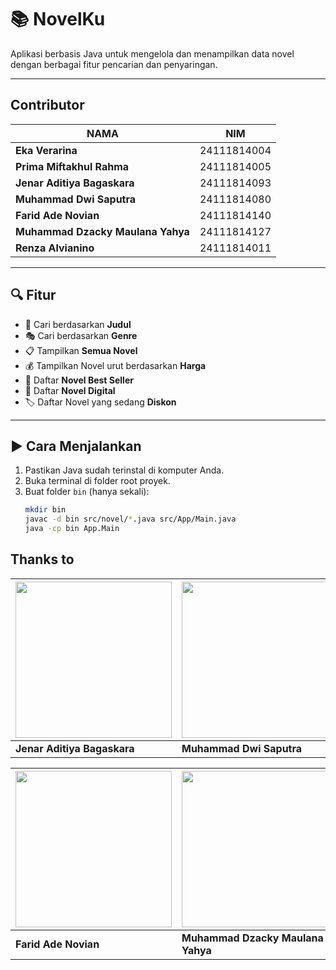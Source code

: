 # 📚 NovelKu

Aplikasi berbasis Java untuk mengelola dan menampilkan data novel dengan berbagai fitur pencarian dan penyaringan.

---

 ##  Contributor
| NAMA | NIM |
|--------|--------|
| **Eka Verarina** | 24111814004 |
| **Prima Miftakhul Rahma** | 24111814005 |
| **Jenar Aditiya Bagaskara** | 24111814093 |
| **Muhammad Dwi Saputra** | 24111814080 |
| **Farid Ade Novian** |  24111814140 |
| **Muhammad Dzacky Maulana Yahya** |  24111814127 |
| **Renza Alvianino** |  24111814011 |

---

## 🔍 Fitur

- 🔎 Cari berdasarkan **Judul**
- 🎭 Cari berdasarkan **Genre**
- 📋 Tampilkan **Semua Novel**
- 💰 Tampilkan Novel urut berdasarkan **Harga**
- 🌟 Daftar **Novel Best Seller**
- 📱 Daftar **Novel Digital**
- 🏷️ Daftar Novel yang sedang **Diskon**

---


## ▶️ Cara Menjalankan

1. Pastikan Java sudah terinstal di komputer Anda.
2. Buka terminal di folder root proyek.
3. Buat folder `bin` (hanya sekali):
   ```bash
   mkdir bin
   javac -d bin src/novel/*.java src/App/Main.java
   java -cp bin App.Main

## Thanks to

| [<img src="https://avatars.githubusercontent.com/u/200600912?v=4" width="250"/>](https://github.com/jennn1-jr) | [<img src="https://avatars.githubusercontent.com/u/200634165?v=4" width="250"/>](https://github.com/POKSI77) |[<img src="https://avatars.githubusercontent.com/u/207866322?v=4" width="250"/>](https://github.com/PrimaRahma)  |
| --- | --- | --- |
| **Jenar Aditiya Bagaskara** | **Muhammad Dwi Saputra** | **Prima Miftakhul Rahma** |

| [<img src="https://avatars.githubusercontent.com/u/189825267?v=4" width="250"/>](https://github.com/fnovians) |[<img src="https://avatars.githubusercontent.com/u/207881192?v=4" width="250"/>](https://github.com/LofeYN) | [<img src="https://avatars.githubusercontent.com/u/208329697?v=4" width="250"/>](https://github.com/renza22) |
| --- | --- | --- |
| **Farid Ade Novian** | **Muhammad Dzacky Maulana Yahya** | **Renza Alvianino** |
